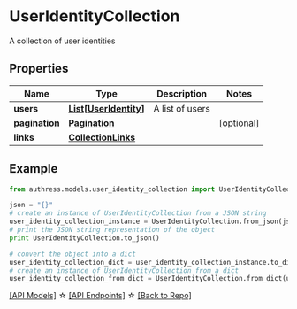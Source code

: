 # UserIdentityCollection

A collection of user identities

## Properties
Name | Type | Description | Notes
------------ | ------------- | ------------- | -------------
**users** | [**List[UserIdentity]**](UserIdentity.md) | A list of users | 
**pagination** | [**Pagination**](Pagination.md) |  | [optional] 
**links** | [**CollectionLinks**](CollectionLinks.md) |  | 

## Example

```python
from authress.models.user_identity_collection import UserIdentityCollection

json = "{}"
# create an instance of UserIdentityCollection from a JSON string
user_identity_collection_instance = UserIdentityCollection.from_json(json)
# print the JSON string representation of the object
print UserIdentityCollection.to_json()

# convert the object into a dict
user_identity_collection_dict = user_identity_collection_instance.to_dict()
# create an instance of UserIdentityCollection from a dict
user_identity_collection_from_dict = UserIdentityCollection.from_dict(user_identity_collection_dict)
```
[[API Models]](./README.md#documentation-for-models) ☆ [[API Endpoints]](./README.md#documentation-for-api-endpoints) ☆ [[Back to Repo]](../README.md)


